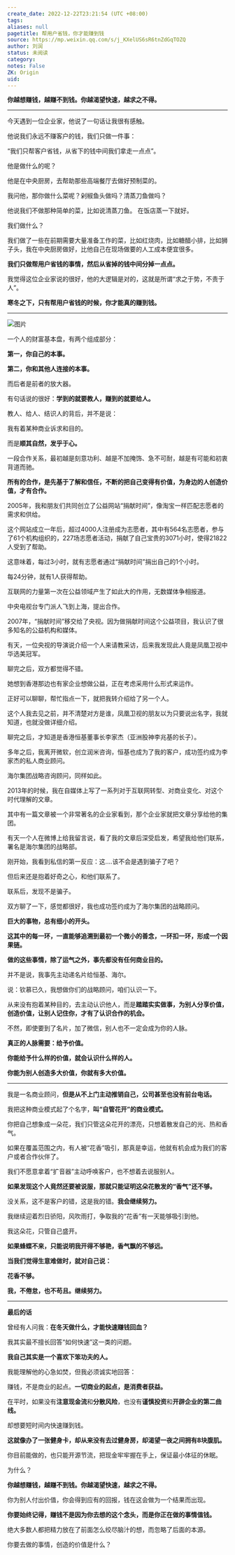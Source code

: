 ```yaml
---
create_date: 2022-12-22T23:21:54 (UTC +08:00)
tags: 
aliases: null
pagetitle: 帮用户省钱，你才能赚到钱
source: https://mp.weixin.qq.com/s/j_KXelUS6sR6tnZdGqTOZQ
author: 刘润
status: 未阅读
category: 
notes: False
ZK: Origin
uid: 
---
```


**你越想赚钱，越赚不到钱。你越渴望快速，越求之不得。**

___

  
今天遇到一位企业家，他说了一句话让我很有感触。

他说我们永远不赚客户的钱，我们只做一件事：

“我们只帮客户省钱，从省下的钱中间我们拿走一点点”。

他是做什么的呢？ 

他是在中央厨房，去帮助那些高端餐厅去做好预制菜的。 

我问他，那你做什么菜呢？剁椒鱼头做吗？清蒸刀鱼做吗？ 

他说我们不做那种简单的菜，比如说清蒸刀鱼。 在饭店蒸一下就好。 

我们做什么？ 

我们做了一些在前期需要大量准备工作的菜，比如红烧肉，比如糖醋小排，比如狮子头，我在中央厨房做好，比他自己在现场做要的人工成本便宜很多。 

**我们只做帮用户省钱的事情，然后从省掉的钱中间分掉一点点。** 

我觉得这位企业家说的很好，他的大逻辑是对的，这就是所谓“求之于势，不责于人”。 

**寒冬之下，只有帮用户省钱的时候，你才能真的赚到钱。** 

___

![图片](https://mmbiz.qpic.cn/mmbiz_png/Eia1pKbzLGbSbibYYpwmeDmh6uk2mMpQ8ENPjXibCzfohsUWUfQD5dpfC3CY4ia1rbhkWxdGUnc2vHoLlc2kCrLKkA/640?wx_fmt=png&wxfrom=5&wx_lazy=1&wx_co=1)

一个人的财富基本盘，有两个组成部分： 

**第一，你自己的本事。** 

**第二，你和其他人连接的本事。**

而后者是前者的放大器。 

有句话说的很好：**学到的就要教人，赚到的就要给人。** 

教人、给人、结识人的背后，并不是说：

我有着某种商业诉求和目的。

而是**顺其自然，发乎于心。** 

一段合作关系，最初越是刻意功利、越是不加掩饰、急不可耐，越是有可能和初衷背道而驰。 

**所有的合作，是先基于了解和信任，不断的把自己变得有价值，为身边的人创造价值，才有合作。** 

2005年，我和朋友们共同创立了公益网站“捐献时间”，像淘宝一样匹配志愿者的需求和供给。 

这个网站成立一年后，超过4000人注册成为志愿者，其中有564名志愿者，参与了61个机构组织的，227场志愿者活动，捐献了自己宝贵的3071小时，使得21822人受到了帮助。 

这意味着，每过3小时，就有志愿者通过“捐献时间”捐出自己的1个小时。 

每24分钟，就有1人获得帮助。 

互联网的力量第一次在公益领域产生了如此大的作用，无数媒体争相报道。 

中央电视台专门派人飞到上海，提出合作。 

2007年，“捐献时间”移交给了央视。因为做捐献时间这个公益项目，我认识了很多知名的公益机构和媒体。 

有天，一位央视的导演说介绍一个人来请教采访，后来我发现此人竟是凤凰卫视中华选美冠军。 

聊完之后，双方都觉得不错。 

她想到香港那边也有家企业想做公益，正在考虑采用什么形式来运作。

正好可以聊聊，帮忙指点一下，就把我转介绍给了另一个人。 

这个人我去见之前，并不清楚对方是谁，凤凰卫视的朋友以为只要说出名字，我就知道，也就没做详细介绍。 

聊完之后，才知道是香港恒基董事长李家杰（亚洲股神李兆基的长子）。 

多年之后，我离开微软，创立润米咨询，恒基也成为了我的客户，成功签约成为李家杰的私人商业顾问。 

海尔集团战略咨询顾问，同样如此。

2013年的时候，我在自媒体上写了一系列对于互联网转型、对商业变化、对这个时代理解的文章。

其中有一篇文章被一个非常著名的企业家看到，那个企业家就把文章分享给他的集团。

有天一个人在微博上给我留言说，看了我的文章后深受启发，希望我给他们联系，署名是海尔集团的战略部。 

刚开始，我看到私信的第一反应：这....该不会是遇到骗子了吧？ 

但后来还是抱着好奇之心，和他们联系了。 

联系后，发现不是骗子。

双方聊了一下，感觉都很好，我也成功签约成为了海尔集团的战略顾问。 

**巨大的事物，总有细小的开头。**

**这其中的每一环，一直能够追溯到最初一个微小的善念，一环扣一环，形成一个因果链。** 

**做的这些事情，除了运气之外，事先都没有任何商业目的。** 

并不是说，我事先主动递名片给恒基、海尔。 

说：钦慕已久，我想做你们的战略顾问，咱们认识一下。 

从来没有抱着某种目的，去主动认识他人，而是**踏踏实实做事，为别人分享价值，创造价值，让别人记住你，才有了认识合作的机会。** 

不然，即使要到了名片，加了微信，别人也不一定会成为你的人脉。 

**真正的人脉需要：给予价值。** 

**你能给予什么样的价值，就会认识什么样的人。** 

**你能为别人创造多大价值，你就有多大价值。**

___

  
我是一名商业顾问，**但是从不上门主动推销自己，公司甚至也没有前台电话。** 

我把这种商业模式起了个名字，**叫“自管花开”的商业模式。** 

你把自己想象成一朵花，我们只管这朵花开的漂亮，只想着散发自己的光、热和香气。 

如果在覆盖范围之内，有人被“花香”吸引，那真是幸运，他就有机会成为我们的客户或者合作伙伴了。 

我们不愿意拿着“扩音器”主动呼唤客户，也不想着去说服别人。 

**如果发现这个人竟然还要被说服，那就只能证明这朵花散发的“香气”还不够。** 

没关系，这不是客户的错，这是我的错。**我会继续努力。** 

我继续迎着烈日骄阳，风吹雨打，争取我的“花香”有一天能够吸引到他。 

我这朵花，只管自己盛开。

**如果蜂蝶不来，只能说明我开得不够艳，香气飘的不够远。**

**当我们觉得生意难做时，就对自己说：**

**花香不够。**

**我，不倦怠，也不苟且。继续努力。**

___

**最后的话**

曾经有人问我：**在冬天做什么，才能快速赚钱回血？**

我其实最不擅长回答“如何快速”这一类的问题。

**我自己其实是一个喜欢下笨功夫的人。**

我能理解他的心急如焚，但我必须诚实地回答：

赚钱，不是商业的起点。**一切商业的起点，是消费者获益。**

在平时，如果没有**注意现金流**和**分散风险**，也没有**谨慎投资**和**开辟企业的第二曲线。**

却想要短时间内快速赚到钱。

**这就像办了一张健身卡，却从来没有去过健身房，却渴望一夜之间拥有8块腹肌。**

你目前能做的，也只能开源节流，把现金牢牢握在手上，保证最小体征的休眠。

为什么？

**你越想赚钱，越赚不到钱。你越渴望快速，越求之不得。**

你为别人付出价值，你会得到应有的回报，钱在这会做为一个结果而出现。

**你要始终记得，赚钱不是因为你去想的这个念头，而是你正在做的事情值钱。**

绝大多数人都把精力放在了前面怎么绞尽脑汁的想，而忽略了后面的本源。

你要去做的事情，创造的价值是什么？
